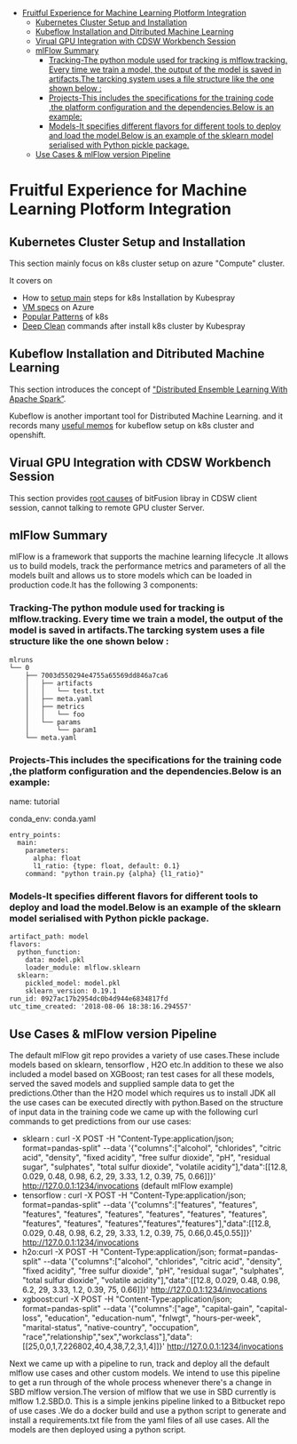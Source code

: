 

- [Fruitful Experience for Machine Learning Plotform Integration](#fruitful-experience-for-machine-learning-plotform-integration)
  - [Kubernetes Cluster Setup and Installation](#kubernetes-cluster-setup-and-installation)
  - [Kubeflow Installation and Ditributed Machine Learning](#kubeflow-installation-and-ditributed-machine-learning)
  - [Virual GPU Integration with CDSW Workbench Session](#virual-gpu-integration-with-cdsw-workbench-session)
  - [mlFlow Summary](#mlflow-summary)
    - [Tracking-The python module used for tracking is mlflow.tracking. Every time we train a model, the output of the model is saved in artifacts.The tarcking system uses a file structure like the one shown below :](#tracking-the-python-module-used-for-tracking-is-mlflowtracking-every-time-we-train-a-model-the-output-of-the-model-is-saved-in-artifactsthe-tarcking-system-uses-a-file-structure-like-the-one-shown-below-)
    - [Projects-This includes the specifications for the training code ,the platform configuration and the dependencies.Below is an example:](#projects-this-includes-the-specifications-for-the-training-code-the-platform-configuration-and-the-dependenciesbelow-is-an-example)
    - [Models-It specifies different flavors for different tools to deploy and load the model.Below is an example of the sklearn model serialised with Python pickle package.](#models-it-specifies-different-flavors-for-different-tools-to-deploy-and-load-the-modelbelow-is-an-example-of-the-sklearn-model-serialised-with-python-pickle-package)
  - [Use Cases  & mlFlow version Pipeline](#use-cases---mlflow-version-pipeline)


# Fruitful Experience for Machine Learning Plotform Integration

## Kubernetes Cluster Setup and Installation

This section mainly focus on k8s cluster setup on azure "Compute" cluster.

It covers on

* How to [setup main](./k8s/readme.md) steps for k8s Installation by Kubespray
* [VM specs](./k8s/azure_vms_spec.md) on Azure
* [Popular Patterns](./k8s/k8s-pattern.md) of k8s
* [Deep Clean](./k8s/kubespray-clean.md) commands after install k8s cluster by Kubespray

## Kubeflow Installation and Ditributed Machine Learning

This section introduces the concept of ["Distributed Ensemble Learning With Apache Spark”](./distributedAI/distributed_ml.md).

Kubeflow is another important tool for Distributed Machine Learning. and it records many [useful memos](./distributedAI/readme.md) for kubeflow setup on k8s cluster and openshift.

## Virual GPU Integration with CDSW Workbench Session

This section provides [root causes](./vGPU/RootCause.md) of bitFusion libray in CDSW client session, cannot talking to remote GPU cluster Server.

## mlFlow Summary
mlFlow is a framework that supports the machine learning lifecycle .It allows us to build models, track the performance metrics and parameters of all the models built and allows us to store models which can be loaded in production code.It has the following 3 components:

### Tracking-The python module used for tracking is mlflow.tracking. Every time we train a model, the output of the model is saved in artifacts.The tarcking system uses a file structure like the one shown below : 
```
mlruns 
└── 0
    ├── 7003d550294e4755a65569dd846a7ca6
    │   ├── artifacts
    │   │   └── test.txt
    │   ├── meta.yaml
    │   ├── metrics
    │   │   └── foo
    │   └── params
    │       └── param1
    └── meta.yaml
```

### Projects-This includes the specifications for the training code ,the platform configuration and the dependencies.Below is an example:
name: tutorial

conda_env: conda.yaml
```
entry_points:
  main:
    parameters:
      alpha: float
      l1_ratio: {type: float, default: 0.1}
    command: "python train.py {alpha} {l1_ratio}"
```
### Models-It specifies different flavors for different tools to deploy and load the model.Below is an example of the sklearn model serialised with Python pickle package.
```
artifact_path: model
flavors:
  python_function:
    data: model.pkl
    loader_module: mlflow.sklearn
  sklearn:
    pickled_model: model.pkl
    sklearn_version: 0.19.1
run_id: 0927ac17b2954dc0b4d944e6834817fd
utc_time_created: '2018-08-06 18:38:16.294557'
```

## Use Cases  & mlFlow version Pipeline
The default mlFlow git repo provides a variety of use cases.These include models based on sklearn, tensorflow , H2O  etc.In addition to these we also included a model based on XGBoost; ran test cases for all these models, served the saved models and supplied sample data to get the predictions.Other than the H2O model which requires us to install JDK all the use cases can be executed directly with python.Based on the structure of input data in the training code we came up with the following curl commands to get predictions from our use cases:

- sklearn : curl -X POST -H "Content-Type:application/json; format=pandas-split" --data '{"columns":["alcohol", "chlorides", "citric acid", "density", "fixed acidity", "free sulfur dioxide", "pH", "residual sugar", "sulphates", "total sulfur dioxide", "volatile acidity"],"data":[[12.8, 0.029, 0.48, 0.98, 6.2, 29, 3.33, 1.2, 0.39, 75, 0.66]]}' http://127.0.0.1:1234/invocations (default mlFlow example)
- tensorflow : curl -X POST -H "Content-Type:application/json; format=pandas-split" --data '{"columns":["features", "features", "features", "features", "features", "features", "features", "features", "features", "features", "features","features","features"],"data":[[12.8, 0.029, 0.48, 0.98, 6.2, 29, 3.33, 1.2, 0.39, 75, 0.66,0.45,0.55]]}' http://127.0.0.1:1234/invocations
- h2o:curl -X POST -H "Content-Type:application/json; format=pandas-split" --data '{"columns":["alcohol", "chlorides", "citric acid", "density", "fixed acidity", "free sulfur dioxide", "pH", "residual sugar", "sulphates", "total sulfur dioxide", "volatile acidity"],"data":[[12.8, 0.029, 0.48, 0.98, 6.2, 29, 3.33, 1.2, 0.39, 75, 0.66]]}' http://127.0.0.1:1234/invocations
- xgboost:curl -X POST -H "Content-Type:application/json; format=pandas-split" --data '{"columns":["age", "capital-gain", "capital-loss", "education", "education-num", "fnlwgt", "hours-per-week", "marital-status", "native-country", "occupation", "race","relationship","sex","workclass"],"data":[[25,0,0,1,7,226802,40,4,38,7,2,3,1,4]]}' http://127.0.0.1:1234/invocations

Next we came up with a pipeline to run, track and deploy all the default mlflow use cases and other custom models. We intend to use this pipeline to get a run through of the whole process whenever there's a change in SBD mlflow version.The version of mlflow that we use in SBD currently is mlflow 1.2.SBD.0. This is a simple jenkins pipeline linked to a Bitbucket repo of use cases .We do a docker build and use a python script to generate and install a requirements.txt file from the yaml files of all  use cases. All the models are then deployed using a python script.